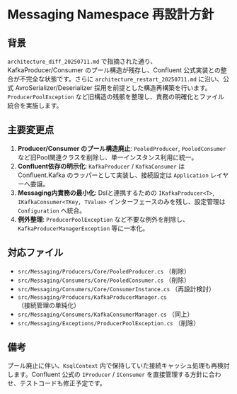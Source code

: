 # Messaging Namespace 再設計方針

## 背景
`architecture_diff_20250711.md` で指摘された通り、KafkaProducer/Consumer のプール構造が残存し、Confluent 公式実装との整合が不完全な状態です。さらに `architecture_restart_20250711.md` に沿い、公式 AvroSerializer/Deserializer 採用を前提とした構造再構築を行います。`ProducerPoolException` など旧構造の残骸を整理し、責務の明確化とファイル統合を実施します。

## 主要変更点
1. **Producer/Consumer のプール構造廃止**: `PooledProducer`, `PooledConsumer` など旧Pool関連クラスを削除し、単一インスタンス利用に統一。
2. **Confluent依存の明示化**: `KafkaProducer` / `KafkaConsumer` は Confluent.Kafka のラッパーとして実装し、接続設定は `Application` レイヤーへ委譲。
3. **Messaging内責務の最小化**: Dslと連携するための `IKafkaProducer<T>`, `IKafkaConsumer<TKey, TValue>` インターフェースのみを残し、設定管理は `Configuration` へ統合。
4. **例外整理**: `ProducerPoolException` など不要な例外を削除し、`KafkaProducerManagerException` 等に一本化。

## 対応ファイル
- `src/Messaging/Producers/Core/PooledProducer.cs` （削除）
- `src/Messaging/Consumers/Core/PooledConsumer.cs` （削除）
- `src/Messaging/Consumers/Core/ConsumerInstance.cs` （再設計検討）
- `src/Messaging/Producers/KafkaProducerManager.cs` （接続管理の単純化）
- `src/Messaging/Consumers/KafkaConsumerManager.cs` （同上）
- `src/Messaging/Exceptions/ProducerPoolException.cs` （削除）

## 備考
プール廃止に伴い、`KsqlContext` 内で保持していた接続キャッシュ処理も再検討します。Confluent 公式の `IProducer` / `IConsumer` を直接管理する方針に合わせ、テストコードも修正予定です。
